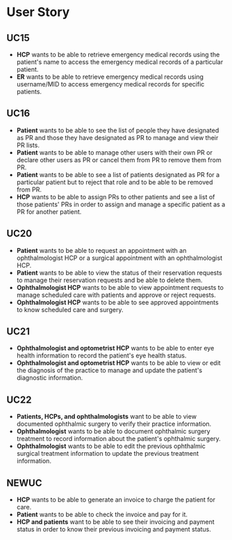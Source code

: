 # User Story

## UC15
- **HCP** wants to be able to retrieve emergency medical records using the patient's name to access the emergency medical records of a particular patient. 
- **ER** wants to be able to retrieve emergency medical records using username/MID to access emergency medical records for specific patients.

## UC16
- **Patient** wants to be able to see the list of people they have designated as PR and those they have designated as PR to manage and view their PR lists.
- **Patient** wants to be able to manage other users with their own PR or declare other users as PR or cancel them from PR to remove them from PR.
- **Patient** wants to be able to see a list of patients designated as PR for a particular patient but to reject that role and to be able to be removed from PR.
- **HCP** wants to be able to assign PRs to other patients and see a list of those patients' PRs in order to assign and manage a specific patient as a PR for another patient.

## UC20
- **Patient** wants to be able to request an appointment with an ophthalmologist HCP or a surgical appointment with an ophthalmologist HCP.
- **Patient** wants to be able to view the status of their reservation requests to manage their reservation requests and be able to delete them.
- **Ophthalmologist HCP** wants to be able to view appointment requests to manage scheduled care with patients and approve or reject requests.
- **Ophthalmologist HCP** wants to be able to see approved appointments to know scheduled care and surgery.

## UC21
- **Ophthalmologist and optometrist HCP** wants to be able to enter eye health information to record the patient's eye health status.
- **Ophthalmologist and optometrist HCP** wants to be able to view or edit the diagnosis of the practice to manage and update the patient's diagnostic information.

## UC22
- **Patients, HCPs, and ophthalmologists** want to be able to view documented ophthalmic surgery to verify their practice information.
- **Ophthalmologist** wants to be able to document ophthalmic surgery treatment to record information about the patient's ophthalmic surgery.
- **Ophthalmologist** wants to be able to edit the previous ophthalmic surgical treatment information to update the previous treatment information.

## NEWUC
- **HCP** wants to be able to generate an invoice to charge the patient for care.
- **Patient** wants to be able to check the invoice and pay for it.
- **HCP and patients** want to be able to see their invoicing and payment status in order to know their previous invoicing and payment status.